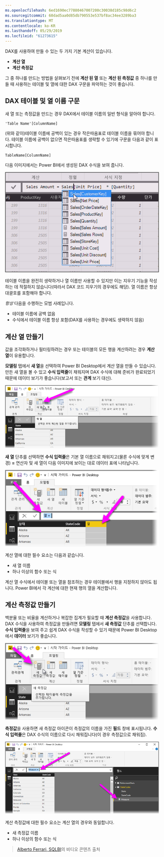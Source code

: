 ```yaml
---
ms.openlocfilehash: 6ed1690ec77880467007200c30038d185c98d6c2
ms.sourcegitcommit: 60dad5aa0d85db790553e537bf8ac34ee3289ba3
ms.translationtype: MT
ms.contentlocale: ko-KR
ms.lasthandoff: 05/29/2019
ms.locfileid: "61273615"
---
```

DAX를 사용하여 만들 수 있는 두 가지 기본 계산이 있습니다.

* **계산 열**
* **계산 측정값**

그 중 하나를 만드는 방법을 살펴보기 전에 **계산 된 열** 또는 **계산 된 측정값** 중 하나를 만들 때 사용하는 테이블 및 열에 대한 DAX 구문을 파악하는 것이 좋습니다.

## <a name="dax-table-and-column-name-syntax"></a>DAX 테이블 및 열 이름 구문
새 열 또는 측정값을 만드는 경우 DAX에서 테이블 이름의 일반 형식을 알아야 합니다.

    'Table Name'[ColumnName]

(위와 같이)테이블 이름에 공백이 있는 경우 작은따옴표로 테이블 이름을 묶어야 합니다. 테이블 이름에 공백이 없으면 작은따옴표를 생략할 수 있기에 구문을 다음과 같이 표시합니다.

    TableName[ColumnName]

다음 이미지에서는 Power BI에서 생성된 DAX 수식을 보여 줍니다.

![](media/7-2-dax-calculation-types/dax-calc-types_1.png)

테이블 이름을 완전히 생략하거나 열 이름만 사용할 수 있지만 이는 지우기 기능을 작성하는 데 적절하지 않습니다(따라서 DAX 코드 지우기의 경우에도 해당). 열 이름은 항상 대괄호를 포함해야 합니다.

*항상* 다음을 수행하는 모범 사례입니다.

* 테이블 이름에 공백 없음
* 수식에서 테이블 이름 항상 포함(DAX를 사용하는 경우에도 생략하지 않음)

## <a name="creating-calculated-columns"></a>계산 열 만들기
값을 조각화하거나 필터링하려는 경우 또는 테이블의 모든 행을 계산하려는 경우 **계산 열**이 유용합니다.

**모델링** 탭에서 **새 열**을 선택하여 Power BI Desktop에서 계산 열을 만들 수 있습니다. 만든 새 열을 볼 수 있고 **수식 입력줄**이 채워지며 DAX 수식에 대해 준비가 완료되었기 때문에 데이터 보기가 좋습니다(보고서 또는 **관계** 보기 대신).

![](media/7-2-dax-calculation-types/dax-calc-types_2a.png)

**새 열** 단추를 선택하면 **수식 입력줄**은 기본 열 이름으로 채워지고(물론 수식에 맞게 변경) **=** 연산자 및 새 열이 다음 이미지에 보이는 대로 데이터 표에 나타납니다.

![](media/7-2-dax-calculation-types/dax-calc-types_3.png)

계산 열에 대한 필수 요소는 다음과 같습니다.

* 새 열 이름
* 하나 이상의 함수 또는 식

계산 열 수식에서 테이블 또는 열을 참조하는 경우 테이블에서 행을 지정하지 않아도 됩니다. Power BI에서 각 계산에 대한 현재 행의 열을 계산합니다.

## <a name="creating-calculated-measures"></a>계산 측정값 만들기
백분율 또는 비율을 계산하거나 복잡한 집계가 필요할 때 **계산 측정값**을 사용합니다. DAX 수식을 사용하여 측정값을 만들려면 **모델링** 탭에서 **새 측정값** 단추를 선택합니다. **수식 입력줄**을 보여 주고 쉽게 DAX 수식을 작성할 수 있기 때문에 Power BI Desktop에서 **데이터** 보기가 좋습니다.

![](media/7-2-dax-calculation-types/dax-calc-types_4.png)

**측정값**을 사용하면 새 측정값 아이콘이 측정값의 이름을 가진 **필드** 창에 표시됩니다. **수식 입력줄**은 DAX 수식의 이름으로 다시 채워집니다(이 경우 측정값으로 채워짐).

![](media/7-2-dax-calculation-types/dax-calc-types_5.png)

계산 측정값에 대한 필수 요소는 계산 열의 경우와 동일합니다.

* 새 측정값 이름
* 하나 이상의 함수 또는 식

> [Alberto Ferrari, SQLBI](http://www.sqlbi.com/learning-dax)의 비디오 콘텐츠 출처
> 
> 

